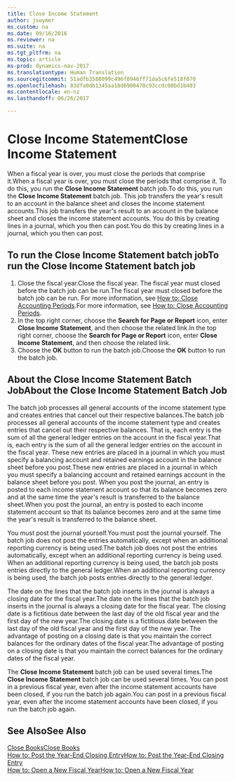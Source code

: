 ```yaml
---
title: Close Income Statement
author: jswymer
ms.custom: na
ms.date: 09/16/2016
ms.reviewer: na
ms.suite: na
ms.tgt_pltfrm: na
ms.topic: article
ms-prod: dynamics-nav-2017
ms.translationtype: Human Translation
ms.sourcegitcommit: 51adfb3588099c496f0946ff71da5c6fe518f070
ms.openlocfilehash: 83dfa0db1345aa18d6900470c93ccdc00bd1b403
ms.contentlocale: en-nz
ms.lasthandoff: 06/26/2017

---
```

# <a name="close-income-statement"></a><span data-ttu-id="3f04f-102">Close Income Statement</span><span class="sxs-lookup"><span data-stu-id="3f04f-102">Close Income Statement</span></span>
<span data-ttu-id="3f04f-103">When a fiscal year is over, you must close the periods that comprise it.</span><span class="sxs-lookup"><span data-stu-id="3f04f-103">When a fiscal year is over, you must close the periods that comprise it.</span></span> <span data-ttu-id="3f04f-104">To do this, you run the **Close Income Statement** batch job.</span><span class="sxs-lookup"><span data-stu-id="3f04f-104">To do this, you run the **Close Income Statement** batch job.</span></span> <span data-ttu-id="3f04f-105">This job transfers the year's result to an account in the balance sheet and closes the income statement accounts.</span><span class="sxs-lookup"><span data-stu-id="3f04f-105">This job transfers the year's result to an account in the balance sheet and closes the income statement accounts.</span></span> <span data-ttu-id="3f04f-106">You do this by creating lines in a journal, which you then can post.</span><span class="sxs-lookup"><span data-stu-id="3f04f-106">You do this by creating lines in a journal, which you then can post.</span></span>

## <a name="to-run-the-close-income-statement-batch-job"></a><span data-ttu-id="3f04f-107">To run the Close Income Statement batch job</span><span class="sxs-lookup"><span data-stu-id="3f04f-107">To run the Close Income Statement batch job</span></span>
1. <span data-ttu-id="3f04f-108">Close the fiscal year.</span><span class="sxs-lookup"><span data-stu-id="3f04f-108">Close the fiscal year.</span></span> <span data-ttu-id="3f04f-109">The fiscal year must closed before the batch job can be run.</span><span class="sxs-lookup"><span data-stu-id="3f04f-109">The fiscal year must closed before the batch job can be run.</span></span> <span data-ttu-id="3f04f-110">For more information, see [How to: Close Accounting Periods](year-close-account-periods.md).</span><span class="sxs-lookup"><span data-stu-id="3f04f-110">For more information, see [How to: Close Accounting Periods](year-close-account-periods.md).</span></span>
2. <span data-ttu-id="3f04f-111">In the top right corner, choose the **Search for Page or Report** icon, enter **Close Income Statement**, and then choose the related link.</span><span class="sxs-lookup"><span data-stu-id="3f04f-111">In the top right corner, choose the **Search for Page or Report** icon, enter **Close Income Statement**, and then choose the related link.</span></span>
3. <span data-ttu-id="3f04f-112">Choose the **OK** button to run the batch job.</span><span class="sxs-lookup"><span data-stu-id="3f04f-112">Choose the **OK** button to run the batch job.</span></span>

## <a name="about-the-close-income-statement-batch-job"></a><span data-ttu-id="3f04f-113">About the Close Income Statement Batch Job</span><span class="sxs-lookup"><span data-stu-id="3f04f-113">About the Close Income Statement Batch Job</span></span>
<span data-ttu-id="3f04f-114">The batch job processes all general accounts of the income statement type and creates entries that cancel out their respective balances.</span><span class="sxs-lookup"><span data-stu-id="3f04f-114">The batch job processes all general accounts of the income statement type and creates entries that cancel out their respective balances.</span></span> <span data-ttu-id="3f04f-115">That is, each entry is the sum of all the general ledger entries on the account in the fiscal year.</span><span class="sxs-lookup"><span data-stu-id="3f04f-115">That is, each entry is the sum of all the general ledger entries on the account in the fiscal year.</span></span> <span data-ttu-id="3f04f-116">These new entries are placed in a journal in which you must specify a balancing account and retained earnings account in the balance sheet before you post.</span><span class="sxs-lookup"><span data-stu-id="3f04f-116">These new entries are placed in a journal in which you must specify a balancing account and retained earnings account in the balance sheet before you post.</span></span> <span data-ttu-id="3f04f-117">When you post the journal, an entry is posted to each income statement account so that its balance becomes zero and at the same time the year's result is transferred to the balance sheet.</span><span class="sxs-lookup"><span data-stu-id="3f04f-117">When you post the journal, an entry is posted to each income statement account so that its balance becomes zero and at the same time the year's result is transferred to the balance sheet.</span></span>

<span data-ttu-id="3f04f-118">You must post the journal yourself.</span><span class="sxs-lookup"><span data-stu-id="3f04f-118">You must post the journal yourself.</span></span> <span data-ttu-id="3f04f-119">The batch job does not post the entries automatically, except when an additional reporting currency is being used.</span><span class="sxs-lookup"><span data-stu-id="3f04f-119">The batch job does not post the entries automatically, except when an additional reporting currency is being used.</span></span> <span data-ttu-id="3f04f-120">When an additional reporting currency is being used, the batch job posts entries directly to the general ledger.</span><span class="sxs-lookup"><span data-stu-id="3f04f-120">When an additional reporting currency is being used, the batch job posts entries directly to the general ledger.</span></span>

<span data-ttu-id="3f04f-121">The date on the lines that the batch job inserts in the journal is always a closing date for the fiscal year.</span><span class="sxs-lookup"><span data-stu-id="3f04f-121">The date on the lines that the batch job inserts in the journal is always a closing date for the fiscal year.</span></span> <span data-ttu-id="3f04f-122">The closing date is a fictitious date between the last day of the old fiscal year and the first day of the new year.</span><span class="sxs-lookup"><span data-stu-id="3f04f-122">The closing date is a fictitious date between the last day of the old fiscal year and the first day of the new year.</span></span> <span data-ttu-id="3f04f-123">The advantage of posting on a closing date is that you maintain the correct balances for the ordinary dates of the fiscal year.</span><span class="sxs-lookup"><span data-stu-id="3f04f-123">The advantage of posting on a closing date is that you maintain the correct balances for the ordinary dates of the fiscal year.</span></span>

<span data-ttu-id="3f04f-124">The **Close Income Statement** batch job can be used several times.</span><span class="sxs-lookup"><span data-stu-id="3f04f-124">The **Close Income Statement** batch job can be used several times.</span></span> <span data-ttu-id="3f04f-125">You can post in a previous fiscal year, even after the income statement accounts have been closed, if you run the batch job again.</span><span class="sxs-lookup"><span data-stu-id="3f04f-125">You can post in a previous fiscal year, even after the income statement accounts have been closed, if you run the batch job again.</span></span>

## <a name="see-also"></a><span data-ttu-id="3f04f-126">See Also</span><span class="sxs-lookup"><span data-stu-id="3f04f-126">See Also</span></span>
[<span data-ttu-id="3f04f-127">Close Books</span><span class="sxs-lookup"><span data-stu-id="3f04f-127">Close Books</span></span>](year-close-books.md)  
[<span data-ttu-id="3f04f-128">How to: Post the Year-End Closing Entry</span><span class="sxs-lookup"><span data-stu-id="3f04f-128">How to: Post the Year-End Closing Entry</span></span>](year-how-post-year-end-close-entry.md)  
[<span data-ttu-id="3f04f-129">How to: Open a New Fiscal Year</span><span class="sxs-lookup"><span data-stu-id="3f04f-129">How to: Open a New Fiscal Year</span></span>](finance-setup-how-open-new-fiscal-year.md)

